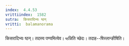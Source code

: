```yaml
---
index:  4.4.53
vrittiindex:  1582
sutra:  किसरादिभ्यः ष्ठन्
vritti:  balamanorama 
---
```


किसरादिभ्यः ष्ठन्। तदस्य पण्यमित्येव। `ष्ठ`न्निति च्छेदः। तदाह--षित्त्लान्ङीषिति।


